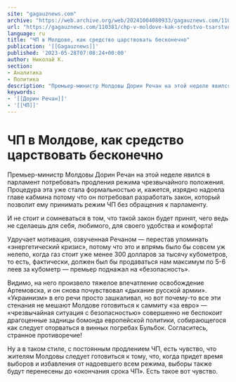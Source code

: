 ```yaml
---
site: "gagauznews.com"
archive: "https://web.archive.org/web/20241004080933/gagauznews.com/110381/chp-v-moldove-kak-sredstvo-tsarstvovat-beskonechno.html"
url: "https://gagauznews.com/110381/chp-v-moldove-kak-sredstvo-tsarstvovat-beskonechno.html"
language: ru
title: "ЧП в Молдове, как средство царствовать бесконечно"
publication: '[[Gagauznews]]'
published: '2023-05-28T07:08:24+00:00'
author: Николай К.
section:
- Аналитика
- Политика
description: "Премьер-министр Молдовы Дорин Речан на этой неделе явился в парламент потребовать продления режима чрезвычайного положения. Процедура эта уже стала формальностью и, кажется, изрядно надоела главе кабмина потому что он потребовал разработать закон, который позволит ему принимать режим ЧП без обращения к парламенту. И не стоит и сомневаться в том, что такой закон будет принят, чего ведь не сделаешь для себя, любимого, для своего удобства и комфорта! Удручает мотивация, озвученная Речаном — перестав упоминать «энергетический кризис», потому что это и впрямь было бы совсем уж нелепо, когда газ стоит уже менее 300 долларов за тысячу кубометров, то есть, фактически, должен был […]"
keywords:
- '[[Дорин Речан]]'
- '[[ЧП]]'
---
```


# ЧП в Молдове, как средство царствовать бесконечно

Премьер-министр Молдовы Дорин Речан на этой неделе явился в парламент потребовать продления режима чрезвычайного положения. Процедура эта уже стала формальностью и, кажется, изрядно надоела главе кабмина потому что он потребовал разработать закон, который позволит ему принимать режим ЧП без обращения к парламенту.

И не стоит и сомневаться в том, что такой закон будет принят, чего ведь не сделаешь для себя, любимого, для своего удобства и комфорта!

Удручает мотивация, озвученная Речаном — перестав упоминать «энергетический кризис», потому что это и впрямь было бы совсем уж нелепо, когда газ стоит уже менее 300 долларов за тысячу кубометров, то есть, фактически, должен был бы продаваться нам максимум по 5-6 леев за кубометр — премьер поднажал на «безопасность».

Видимо, на него произвело тяжелое впечатление освобождение Артемовска, и он снова почувствовал «дыхание русской армии». «Украинизм» в его речи просто зашкаливал, но вот почему-то все эти стенания не мешают Молдове готовиться к саммиту «за евро» — «чрезвычайная ситуация с безопасностью» совершенно не беспокоит драгоценные задницы бомонда европейской политики, собирающегося как следует оторваться в винных погребах Бульбок. Согласитесь, странное противоречие!

Ну а в таком стиле, с постоянным продлением ЧП, есть чувство, что жителям Молдовы следует готовиться к тому, что, когда придет время выборов и избавления от надоевшего всем режима, выборы также будут перенесены до «окончания срока ЧП». Есть такое вот чувство.
